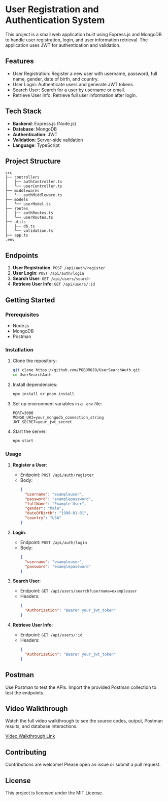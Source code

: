 # User Registration and Authentication System

This project is a small web application built using Express.js and MongoDB to handle user registration, login, and user information retrieval. The application uses JWT for authentication and validation.

## Features

- User Registration: Register a new user with username, password, full name, gender, date of birth, and country.
- User Login: Authenticate users and generate JWT tokens.
- Search User: Search for a user by username or email.
- Retrieve User Info: Retrieve full user information after login.

## Tech Stack

- **Backend**: Express.js (Node.js)
- **Database**: MongoDB
- **Authentication**: JWT
- **Validation**: Server-side validation
- **Language**: TypeScript

## Project Structure

```
src
├── controllers
│   ├── authController.ts
│   └── userController.ts
├── middlewares
│   └── authMiddleware.ts
├── models
│   └── userModel.ts
├── routes
│   ├── authRoutes.ts
│   └── userRoutes.ts
├── utils
│   ├── db.ts
│   └── validation.ts
├── app.ts
.env
```

## Endpoints

1. **User Registration**: `POST /api/auth/register`
2. **User Login**: `POST /api/auth/login`
3. **Search User**: `GET /api/users/search`
4. **Retrieve User Info**: `GET /api/users/:id`

## Getting Started

### Prerequisites

- Node.js
- MongoDB
- Postman

### Installation

1. Clone the repository:
   ```bash
   git clone https://github.com/POBOROJO/UserSearchAuth.git
   cd UserSearchAuth
   ```

2. Install dependencies:
   ```bash
   npm install or pnpm install
   ```

3. Set up environment variables in a `.env` file:
   ```
   PORT=3000
   MONGO_URI=your_mongodb_connection_string
   JWT_SECRET=your_jwt_secret
   ```

4. Start the server:
   ```bash
   npm start
   ```

### Usage

1. **Register a User**:
   - Endpoint: `POST /api/auth/register`
   - Body:
     ```json
     {
       "username": "exampleuser",
       "password": "examplepassword",
       "fullName": "Example User",
       "gender": "Male",
       "dateOfBirth": "1990-01-01",
       "country": "USA"
     }
     ```

2. **Login**:
   - Endpoint: `POST /api/auth/login`
   - Body:
     ```json
     {
       "username": "exampleuser",
       "password": "examplepassword"
     }
     ```

3. **Search User**:
   - Endpoint: `GET /api/users/search?username=exampleuser`
   - Headers:
     ```json
     {
       "Authorization": "Bearer your_jwt_token"
     }
     ```

4. **Retrieve User Info**:
   - Endpoint: `GET /api/users/:id`
   - Headers:
     ```json
     {
       "Authorization": "Bearer your_jwt_token"
     }
     ```

## Postman

Use Postman to test the APIs. Import the provided Postman collection to test the endpoints.

## Video Walkthrough

Watch the full video walkthrough to see the source codes, output, Postman results, and database interactions.

[Video Walkthrough Link](https://www.loom.com/share/c57ab71dc15a4bcfb82bf4e4bde324ce?sid=429085b1-59e8-4286-b3d9-72ad275b22bc)

## Contributing

Contributions are welcome! Please open an issue or submit a pull request.

## License

This project is licensed under the MIT License.